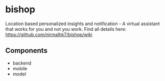 # bishop
Location based personalized insights and notification - A virtual assistant that works for you and not you work. Find all details here: https://github.com/nirmalhk7/bishop/wiki 

## Components
- backend
- mobile
- model

